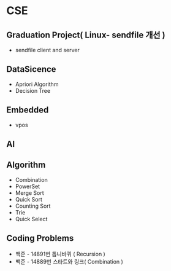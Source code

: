 # CSE
## Graduation Project( Linux- sendfile 개선 )
* sendfile client and server
## DataSicence
* Apriori Algorithm
* Decision Tree
## Embedded
* vpos
## AI
## Algorithm
* Combination
* PowerSet
* Merge Sort
* Quick Sort
* Counting Sort
* Trie
* Quick Select
## Coding Problems
* 백준 - 14891번 톱니바퀴 ( Recursion )
* 백준 - 14889번 스타트와 링크( Combination )

